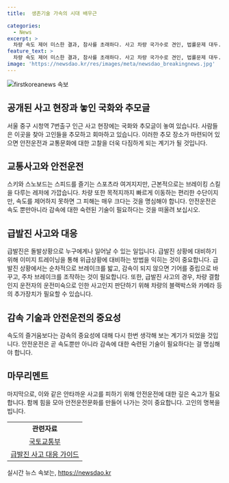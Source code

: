 ```yaml
---
title:  생존기술 가속의 시대 배우근

categories:
  - News
excerpt: >
  차량 속도 제어 미스한 결과, 참사를 초래하다. 사고 차량 국가수로 견인, 법률문제 대두. 급발진, 자동차 결함으로 의심되나 인정사례 없어. 급발진 시 대처 방법 연구. 페달용 블랙박스 활용해 차량 결함 증명 시도. 갑작스러운 차량 돌진 시엔 어떻게 대처? 페달용 카메라 추가장착 추세. 감속기술 미흡, 안전 대책 필요. 안타까운 사고로 인해 사람들은 안타까운 사고로 인해 사망한 이들에게 경의를 표합니다.
feature_text: >
  차량 속도 제어 미스한 결과, 참사를 초래하다. 사고 차량 국가수로 견인, 법률문제 대두. 급발진, 자동차 결함으로 의심되나 인정사례 없어. 급발진 시 대처 방법 연구. 페달용 블랙박스 활용해 차량 결함 증명 시도. 갑작스러운 차량 돌진 시엔 어떻게 대처? 페달용 카메라 추가장착 추세. 감속기술 미흡, 안전 대책 필요. 안타까운 사고로 인해 사람들은 안타까운 사고로 인해 사망한 이들에게 경의를 표합니다.
image: 'https://newsdao.kr/res/images/meta/newsdao_breakingnews.jpg'
---
```


<p><img src="https://newsdao.kr/res/images/meta/newsdao_breakingnews.jpg" alt="firstkoreanews 속보" /></p>

<h2 data-ke-size="size26">공개된 사고 현장과 놓인 국화와 추모글</h2>

<p data-ke-size="size16">서울 중구 시청역 7번출구 인근 사고 현장에는 국화와 추모글이 놓여 있습니다. 사람들은 이곳을 찾아 고인들을 추모하고 회마하고 있습니다. 이러한 추모 장소가 마련되어 있으면 안전운전과 교통문화에 대한 고찰을 더욱 다짐하게 되는 계기가 될 것입니다.</p>

<h2 data-ke-size="size26">교통사고와 안전운전</h2>

<p data-ke-size="size16">스키와 스노보드는 스피드를 즐기는 스포츠라 여겨지지만, 근본적으로는 브레이킹 스킬을 다루는 레저에 가깝습니다. 차량 또한 목적지까지 빠르게 이동하는 편리한 수단이지만, 속도를 제어하지 못하면 그 피해는 매우 크다는 것을 명심해야 합니다. 안전운전은 속도 뿐만아니라 감속에 대한 숙련된 기술이 필요하다는 것을 떠올려 보십시오.</p>

<h2 data-ke-size="size26">급발진 사고와 대응</h2>

<p data-ke-size="size16">급발진은 돌발상황으로 누구에게나 일어날 수 있는 일입니다. 급발진 상황에 대비하기 위해 이미지 트레이닝을 통해 위급상황에 대비하는 방법을 익히는 것이 중요합니다. 급발진 상황에서는 순차적으로 브레이크를 밟고, 감속이 되지 않으면 기어를 중립으로 바꾸고, 주차 브레이크를 조작하는 것이 필요합니다. 또한, 급발진 사고의 경우, 차량 결함인지 운전자의 운전미숙으로 인한 사고인지 판단하기 위해 차량의 블랙박스와 카메라 등의 추가장치가 필요할 수 있습니다.</p>

<h2 data-ke-size="size26">감속 기술과 안전운전의 중요성</h2>

<p data-ke-size="size16">속도의 즐거움보다는 감속의 중요성에 대해 다시 한번 생각해 보는 계기가 되었을 것입니다. 안전운전은 곧 속도뿐만 아니라 감속에 대한 숙련된 기술이 필요하다는 걸 명심해야 합니다.</p>

<h2 data-ke-size="size26">마무리멘트</h2>

<p data-ke-size="size16">마지막으로, 이와 같은 안타까운 사고를 피하기 위해 안전운전에 대한 깊은 숙고가 필요합니다. 함께 힘을 모아 안전운전문화를 만들어 나가는 것이 중요합니다. 고인의 명복을 빕니다.</p>

<table>
    <tr>
        <td style="text-align: center; height: 17px;"><b>관련자료</b></td>
    </tr>
    <tr>
        <td style="text-align: center; height: 17px;"><a href="https://www.google.com">국토교통부</a></td>
    </tr>
    <tr>
        <td style="text-align: center; height: 17px;"><a href="https://www.google.com">급발진 사고 대응 가이드</a></td>
    </tr>
</table>
실시간 뉴스 속보는, <a href="https://newsdao.kr" rel="dofollow">https://newsdao.kr</a>


